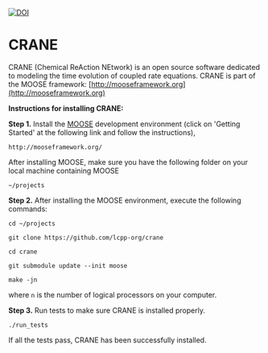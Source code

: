 [![DOI](https://zenodo.org/badge/144417481.svg)](https://zenodo.org/badge/latestdoi/144417481)


CRANE
=====

CRANE (Chemical ReAction NEtwork) is an open source software dedicated to modeling the time evolution of coupled rate equations. CRANE is part of the MOOSE framework: [http://mooseframework.org](http://mooseframework.org)

**Instructions for installing CRANE:**

**Step 1.** Install the [MOOSE](http://mooseframework.org/) development environment (click on 'Getting Started' at the following link and follow the instructions),

`http://mooseframework.org/`

After installing MOOSE, make sure you have the following folder on your local machine containing MOOSE

`~/projects`

**Step 2.** After installing the MOOSE environment, execute the following commands:

`cd ~/projects`

`git clone https://github.com/lcpp-org/crane`

`cd crane`

`git submodule update --init moose`

`make -jn` 

where `n` is the number of logical processors on your computer. 

**Step 3.**
Run tests to make sure CRANE is installed properly. 

`./run_tests`

If all the tests pass, CRANE has been successfully installed. 
